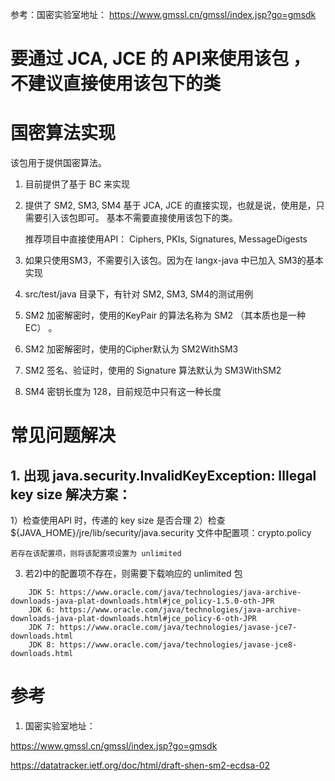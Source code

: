 参考：国密实验室地址：
https://www.gmssl.cn/gmssl/index.jsp?go=gmsdk

# 要通过 JCA, JCE 的 API来使用该包 ，不建议直接使用该包下的类


# 国密算法实现

该包用于提供国密算法。

1) 目前提供了基于 BC 来实现
2) 提供了 SM2, SM3, SM4 基于 JCA, JCE 的直接实现，也就是说，使用是，只需要引入该包即可。
   基本不需要直接使用该包下的类。

   推荐项目中直接使用API： Ciphers, PKIs, Signatures, MessageDigests

3) 如果只使用SM3，不需要引入该包。因为在 langx-java 中已加入 SM3的基本实现
4) src/test/java 目录下，有针对 SM2, SM3, SM4的测试用例
5) SM2 加密解密时，使用的KeyPair 的算法名称为 SM2 （其本质也是一种EC） 。
6) SM2 加密解密时，使用的Cipher默认为 SM2WithSM3
7) SM2 签名、验证时，使用的 Signature 算法默认为 SM3WithSM2
8) SM4 密钥长度为 128，目前规范中只有这一种长度



# 常见问题解决

## 1. 出现 java.security.InvalidKeyException: Illegal key size 解决方案：
1）检查使用API 时，传递的 key size 是否合理
2）检查 ${JAVA_HOME}/jre/lib/security/java.security 文件中配置项：crypto.policy
```
若存在该配置项，则将该配置项设置为 unlimited
```
3) 若2)中的配置项不存在，则需要下载响应的 unlimited 包
```
    JDK 5: https://www.oracle.com/java/technologies/java-archive-downloads-java-plat-downloads.html#jce_policy-1.5.0-oth-JPR
    JDK 6: https://www.oracle.com/java/technologies/java-archive-downloads-java-plat-downloads.html#jce_policy-6-oth-JPR
    JDK 7: https://www.oracle.com/java/technologies/javase-jce7-downloads.html
    JDK 8: https://www.oracle.com/java/technologies/javase-jce8-downloads.html
```

# 参考
1) 国密实验室地址：

https://www.gmssl.cn/gmssl/index.jsp?go=gmsdk

https://datatracker.ietf.org/doc/html/draft-shen-sm2-ecdsa-02